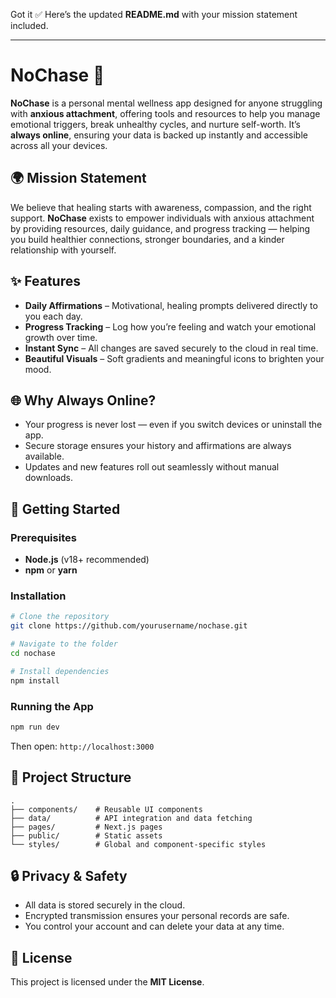 Got it ✅
Here’s the updated **README.md** with your mission statement included.

---

# NoChase 💙

**NoChase** is a personal mental wellness app designed for anyone struggling with **anxious attachment**, offering tools and resources to help you manage emotional triggers, break unhealthy cycles, and nurture self-worth.
It’s **always online**, ensuring your data is backed up instantly and accessible across all your devices.

## 🌍 Mission Statement

We believe that healing starts with awareness, compassion, and the right support.
**NoChase** exists to empower individuals with anxious attachment by providing resources, daily guidance, and progress tracking — helping you build healthier connections, stronger boundaries, and a kinder relationship with yourself.

## ✨ Features

* **Daily Affirmations** – Motivational, healing prompts delivered directly to you each day.
* **Progress Tracking** – Log how you’re feeling and watch your emotional growth over time.
* **Instant Sync** – All changes are saved securely to the cloud in real time.
* **Beautiful Visuals** – Soft gradients and meaningful icons to brighten your mood.

## 🌐 Why Always Online?

* Your progress is never lost — even if you switch devices or uninstall the app.
* Secure storage ensures your history and affirmations are always available.
* Updates and new features roll out seamlessly without manual downloads.

## 🚀 Getting Started

### Prerequisites

* **Node.js** (v18+ recommended)
* **npm** or **yarn**

### Installation

```bash
# Clone the repository
git clone https://github.com/yourusername/nochase.git

# Navigate to the folder
cd nochase

# Install dependencies
npm install
```

### Running the App

```bash
npm run dev
```

Then open:
`http://localhost:3000`

## 📂 Project Structure

```
.
├── components/    # Reusable UI components
├── data/          # API integration and data fetching
├── pages/         # Next.js pages
├── public/        # Static assets
└── styles/        # Global and component-specific styles
```

## 🔒 Privacy & Safety

* All data is stored securely in the cloud.
* Encrypted transmission ensures your personal records are safe.
* You control your account and can delete your data at any time.

## 📜 License

This project is licensed under the **MIT License**.

